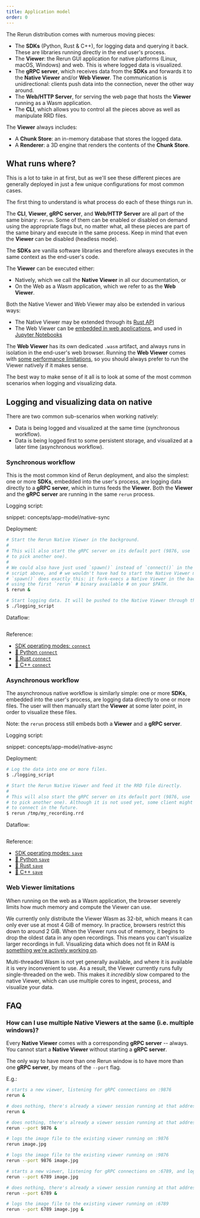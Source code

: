 ```yaml
---
title: Application model
order: 0
---
```


The Rerun distribution comes with numerous moving pieces:
* The **SDKs** (Python, Rust & C++), for logging data and querying it back. These are libraries running directly in the end user's process.
* The **Viewer**: the Rerun GUI application for native platforms (Linux, macOS, Windows) and web. This is where logged data is visualized.
* The **gRPC server**, which receives data from the **SDKs** and forwards it to the **Native Viewer** and/or **Web Viewer**. The communication is unidirectional: clients push data into the connection, never the other way around.
* The **Web/HTTP Server**, for serving the web page that hosts the **Viewer** running as a Wasm application.
* The **CLI**, which allows you to control all the pieces above as well as manipulate RRD files.

The **Viewer** always includes:
  * A **Chunk Store**: an in-memory database that stores the logged data.
  * A **Renderer**: a 3D engine that renders the contents of the **Chunk Store**.


## What runs where?

This is a lot to take in at first, but as we'll see these different pieces are generally deployed in just a few unique configurations for most common cases.

The first thing to understand is what process do each of these things run in.

The **CLI**, **Viewer**, **gRPC server**, and **Web/HTTP Server** are all part of the same binary: `rerun`.
Some of them can be enabled or disabled on demand using the appropriate flags but, no matter what, all these pieces are part of the same binary and execute in the same process.
Keep in mind that even the **Viewer** can be disabled (headless mode).

The **SDKs** are vanilla software libraries and therefore always executes in the same context as the end-user's code.

The **Viewer** can be executed either:
* Natively, which we call the **Native Viewer** in all our documentation, or
* On the Web as a Wasm application, which we refer to as the **Web Viewer**.

Both the Native Viewer and Web Viewer may also be extended in various ways:
* The Native Viewer may be extended through its [Rust API](../howto/visualization/extend-ui.md)
* The Web Viewer can be [embedded in web applications](../howto/integrations/embed-web.md), and used in [Jupyter Notebooks](../howto/integrations/embed-notebooks.md)

The **Web Viewer** has its own dedicated `.wasm` artifact, and always runs in isolation in the end-user's web browser.
Running the **Web Viewer** comes with [some performance limitations](#web-viewer-limitations), so you should always prefer to run the Viewer natively if it makes sense.


The best way to make sense of it all is to look at some of the most common scenarios when logging and visualizing data.


## Logging and visualizing data on native

There are two common sub-scenarios when working natively:
* Data is being logged and visualized at the same time (synchronous workflow).
* Data is being logged first to some persistent storage, and visualized at a later time (asynchronous workflow).


### Synchronous workflow

This is the most common kind of Rerun deployment, and also the simplest: one or more **SDKs**, embedded into the user's process, are logging data directly to a **gRPC server**, which in turns feeds the **Viewer**.
Both the **Viewer** and the **gRPC server** are running in the same `rerun` process.

Logging script:

snippet: concepts/app-model/native-sync

Deployment:
<!-- TODO(#7768): talk about rr.spawn(serve=True) once that's thing -->
```sh
# Start the Rerun Native Viewer in the background.
#
# This will also start the gRPC server on its default port (9876, use `--port`
# to pick another one).
#
# We could also have just used `spawn()` instead of `connect()` in the logging
# script above, and # we wouldn't have had to start the Native Viewer manually.
# `spawn()` does exactly this: it fork-execs a Native Viewer in the background
# using the first `rerun` # binary available # on your $PATH.
$ rerun &

# Start logging data. It will be pushed to the Native Viewer through the gRPC link.
$ ./logging_script
```


Dataflow:

<picture>
  <img src="https://static.rerun.io/rerun_native_sync/df05102a1dd04839ffec8442e5e9ffe65e9649db/full.png" alt="">
  <source media="(max-width: 480px)" srcset="https://static.rerun.io/rerun_native_sync/df05102a1dd04839ffec8442e5e9ffe65e9649db/480w.png">
  <source media="(max-width: 768px)" srcset="https://static.rerun.io/rerun_native_sync/df05102a1dd04839ffec8442e5e9ffe65e9649db/768w.png">
  <source media="(max-width: 1024px)" srcset="https://static.rerun.io/rerun_native_sync/df05102a1dd04839ffec8442e5e9ffe65e9649db/1024w.png">
</picture>


Reference:
* [SDK operating modes: `connect`](../reference/sdk/operating-modes.md#connect)
* [🐍 Python `connect`](https://ref.rerun.io/docs/python/0.19.0/common/initialization_functions/#rerun.connect)
* [🦀 Rust `connect`](https://docs.rs/rerun/latest/rerun/struct.RecordingStreamBuilder.html#method.connect)
* [🌊 C++ `connect`](https://ref.rerun.io/docs/cpp/stable/classrerun_1_1RecordingStream.html#aef3377ffaa2441b906d2bac94dd8fc64)

### Asynchronous workflow

The asynchronous native workflow is similarly simple: one or more **SDKs**, embedded into the user's process, are logging data directly to one or more files.
The user will then manually start the **Viewer** at some later point, in order to visualize these files.

Note: the `rerun` process still embeds both a **Viewer** and a **gRPC server**.

Logging script:

snippet: concepts/app-model/native-async

Deployment:
```sh
# Log the data into one or more files.
$ ./logging_script

# Start the Rerun Native Viewer and feed it the RRD file directly.
#
# This will also start the gRPC server on its default port (9876, use `--port`
# to pick another one). Although it is not used yet, some client might want
# to connect in the future.
$ rerun /tmp/my_recording.rrd
```

Dataflow:

<picture>
  <img src="https://static.rerun.io/rerun_native_async/272c9ba7e7afe0ee5491ff1aabc76965588c513f/full.png" alt="">
  <source media="(max-width: 480px)" srcset="https://static.rerun.io/rerun_native_async/272c9ba7e7afe0ee5491ff1aabc76965588c513f/480w.png">
  <source media="(max-width: 768px)" srcset="https://static.rerun.io/rerun_native_async/272c9ba7e7afe0ee5491ff1aabc76965588c513f/768w.png">
  <source media="(max-width: 1024px)" srcset="https://static.rerun.io/rerun_native_async/272c9ba7e7afe0ee5491ff1aabc76965588c513f/1024w.png">
  <source media="(max-width: 1200px)" srcset="https://static.rerun.io/rerun_native_async/272c9ba7e7afe0ee5491ff1aabc76965588c513f/1200w.png">
</picture>


Reference:
* [SDK operating modes: `save`](../reference/sdk/operating-modes.md#save)
* [🐍 Python `save`](https://ref.rerun.io/docs/python/0.19.0/common/initialization_functions/#rerun.save)
* [🦀 Rust `save`](https://docs.rs/rerun/latest/rerun/struct.RecordingStreamBuilder.html#method.save)
* [🌊 C++ `save`](https://ref.rerun.io/docs/cpp/stable/classrerun_1_1RecordingStream.html#a555a7940a076c93d951de5b139d14918)

<!--
Logging data on native and visualizing it on the web.

TODO(#8046): incoming.
-->


### Web Viewer limitations

When running on the web as a Wasm application, the browser severely limits how much memory and compute the Viewer can use.

We currently only distribute the Viewer Wasm as 32-bit, which means it can only ever use at most 4 GiB of memory.
In practice, browsers restrict this down to around 2 GiB. When the Viewer runs out of memory, it begins to drop the oldest data in any open recordings.
This means you can't visualize larger recordings in full. Visualizing data which does not fit in RAM is [something we're actively working on](https://rerun.io/blog/physical-ai-data).

Multi-threaded Wasm is not yet generally available, and where it is available it is very inconvenient to use.
As a result, the Viewer currently runs fully single-threaded on the web. This makes it _incredibly_ slow compared to the native Viewer,
which can use multiple cores to ingest, process, and visualize your data.

## FAQ

### How can I use multiple **Native Viewers** at the same (i.e. multiple windows)?

Every **Native Viewer** comes with a corresponding **gRPC server** -- always. You cannot start a **Native Viewer** without starting a **gRPC server**.

The only way to have more than one Rerun window is to have more than one **gRPC server**, by means of the `--port` flag.

E.g.:
```sh
# starts a new viewer, listening for gRPC connections on :9876
rerun &

# does nothing, there's already a viewer session running at that address
rerun &

# does nothing, there's already a viewer session running at that address
rerun --port 9876 &

# logs the image file to the existing viewer running on :9876
rerun image.jpg

# logs the image file to the existing viewer running on :9876
rerun --port 9876 image.jpg

# starts a new viewer, listening for gRPC connections on :6789, and logs the image data to it
rerun --port 6789 image.jpg

# does nothing, there's already a viewer session running at that address
rerun --port 6789 &

# logs the image file to the existing viewer running on :6789
rerun --port 6789 image.jpg &
```

<!--

(these are headings, not marked as such since it confuses svelte's link checking)

What happens when I use `rr.spawn()` from my SDK of choice?

TODO(#8046): incoming.


What happens when I use `rr.serve()` from my SDK of choice?

TODO(#8046): incoming.


What happens when I use `rerun --serve`?

TODO(#8046): incoming.

-->
